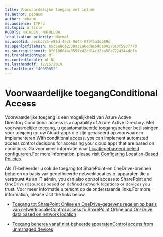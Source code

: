 ```yaml
---
title: Voorwaardelijke toegang met intune
ms.author: pebaum
author: pebaum
ms.audience: ITPro
ms.topic: article
ROBOTS: NOINDEX, NOFOLLOW
localization_priority: Normal
ms.assetid: aecba7c5-e86d-4ec8-9d44-679f5a3d659d
ms.openlocfilehash: b5c5e86a2239a31a6edaa5d6a90273a3f593777d
ms.sourcegitcommit: 0f0186044a3597e42ad14c32ca58e7224344dcfa
ms.translationtype: MT
ms.contentlocale: nl-NL
ms.lasthandoff: 12/15/2019
ms.locfileid: "40050052"
---
```

# <a name="conditional-access"></a><span data-ttu-id="271ed-102">Voorwaardelijke toegang</span><span class="sxs-lookup"><span data-stu-id="271ed-102">Conditional Access</span></span>

<span data-ttu-id="271ed-103">Voorwaardelijke toegang is een mogelijkheid van Azure Active Directory.</span><span class="sxs-lookup"><span data-stu-id="271ed-103">Conditional access is a capability of Azure Active Directory.</span></span> <span data-ttu-id="271ed-104">Met voorwaardelijke toegang, u geautomatiseerde toegangsbeheer beslissingen voor toegang tot uw Cloud-apps die zijn gebaseerd op voorwaarden implementeren.</span><span class="sxs-lookup"><span data-stu-id="271ed-104">With conditional access, you can implement automated access control decisions for accessing your cloud apps that are based on conditions.</span></span> <span data-ttu-id="271ed-105">Ga voor meer informatie naar [Locatiegebaseerd beleid configureren](https://docs.microsoft.com/azure/active-directory/conditional-access/overview).</span><span class="sxs-lookup"><span data-stu-id="271ed-105">For more information, please visit [Configuring Location-Based Policies](https://docs.microsoft.com/azure/active-directory/conditional-access/overview).</span></span>

<span data-ttu-id="271ed-106">Als IT-beheerder u ook de toegang tot SharePoint-en OneDrive-bronnen beheren op basis van gedefinieerde netwerklocaties of apparaten die u vertrouwt.</span><span class="sxs-lookup"><span data-stu-id="271ed-106">As an IT admin, you can also control access to SharePoint and OneDrive resources based on defined network locations or devices you trust.</span></span> <span data-ttu-id="271ed-107">Voor meer informatie u terecht op de onderstaande links.</span><span class="sxs-lookup"><span data-stu-id="271ed-107">For more information, please visit the links below.</span></span>

- [<span data-ttu-id="271ed-108">Toegang tot SharePoint Online en OneDrive-gegevens regelen op basis van netwerklocatie</span><span class="sxs-lookup"><span data-stu-id="271ed-108">Control access to SharePoint Online and OneDrive data based on network location</span></span>](https://docs.microsoft.com/sharepoint/control-access-based-on-network-location)

- [<span data-ttu-id="271ed-109">Toegang beheren vanaf niet-beheerde apparaten</span><span class="sxs-lookup"><span data-stu-id="271ed-109">Control access from unmanaged devices</span></span>](https://docs.microsoft.com/sharepoint/control-access-from-unmanaged-devices)

